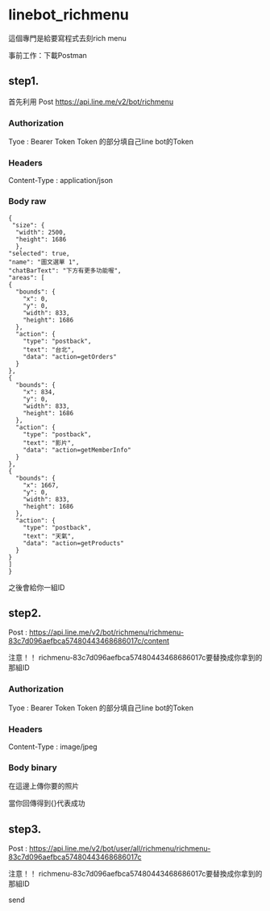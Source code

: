 # linebot_richmenu

這個專門是給要寫程式去刻rich menu

事前工作：下載Postman

## step1.
首先利用 Post https://api.line.me/v2/bot/richmenu

### Authorization   
Tyoe : Bearer Token
Token 的部分填自己line bot的Token
### Headers
Content-Type : application/json 
### Body raw

    {
     "size": {
      "width": 2500,
      "height": 1686
      },
    "selected": true,
    "name": "圖文選單 1",
    "chatBarText": "下方有更多功能喔",
    "areas": [
    {
      "bounds": {
        "x": 0,
        "y": 0,
        "width": 833,
        "height": 1686
      },
      "action": {
        "type": "postback",
        "text": "台北",
        "data": "action=getOrders"
      }
    },
    {
      "bounds": {
        "x": 834,
        "y": 0,
        "width": 833,
        "height": 1686
      },
      "action": {
        "type": "postback",
        "text": "影片",
        "data": "action=getMemberInfo"
      }
    },
    {
      "bounds": {
        "x": 1667,
        "y": 0,
        "width": 833,
        "height": 1686
      },
      "action": {
        "type": "postback",
        "text": "天氣",
        "data": "action=getProducts"
      }
    }
    ]
    }

之後會給你一組ID

## step2.

Post : https://api.line.me/v2/bot/richmenu/richmenu-83c7d096aefbca57480443468686017c/content

注意！！ richmenu-83c7d096aefbca57480443468686017c要替換成你拿到的那組ID

### Authorization   
Tyoe : Bearer Token
Token 的部分填自己line bot的Token
### Headers
Content-Type : image/jpeg

### Body binary
在這邊上傳你要的照片

當你回傳得到{}代表成功

## step3.

Post : https://api.line.me/v2/bot/user/all/richmenu/richmenu-83c7d096aefbca57480443468686017c

注意！！ richmenu-83c7d096aefbca57480443468686017c要替換成你拿到的那組ID

send
